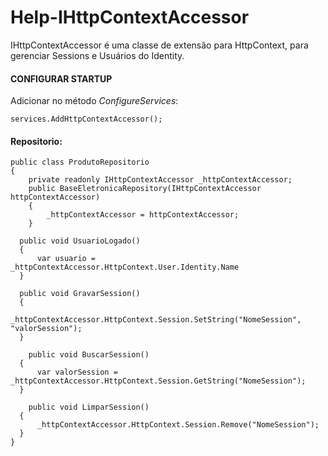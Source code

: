 # Help-IHttpContextAccessor

IHttpContextAccessor é uma classe de extensão para HttpContext, para gerenciar Sessions e Usuários do Identity.

#### CONFIGURAR STARTUP
Adicionar no método _ConfigureServices_:
```
services.AddHttpContextAccessor();
```

#### Repositorio:
```
public class ProdutoRepositorio
{
	private readonly IHttpContextAccessor _httpContextAccessor;
 	public BaseEletronicaRepository(IHttpContextAccessor httpContextAccessor)
	{
		_httpContextAccessor = httpContextAccessor;
	}
  
  public void UsuarioLogado()
  {
      var usuario = _httpContextAccessor.HttpContext.User.Identity.Name
  }
	
  public void GravarSession()
  {
      _httpContextAccessor.HttpContext.Session.SetString("NomeSession", "valorSession");
  }
	
	public void BuscarSession()
  {
      var valorSession = _httpContextAccessor.HttpContext.Session.GetString("NomeSession");
  }
	
	public void LimparSession()
  {
      _httpContextAccessor.HttpContext.Session.Remove("NomeSession");
  }
}
```
